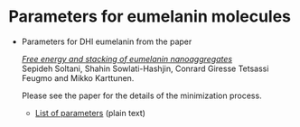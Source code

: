# Parameters for eumelanin molecules

- Parameters for DHI eumelanin from the paper<P></p>
  [*Free energy and stacking of eumelanin nanoaggregates*](https://doi.org/10.1101/2021.08.31.458381)<br>
  Sepideh Soltani, Shahin Sowlati-Hashjin, Conrard Giresse Tetsassi Feugmo and Mikko Karttunen. <P></p>
  Please see the paper for the details of the minimization process.
  
  - [List of parameters](./dhi-eumelanin-parameters.md) (plain text)
